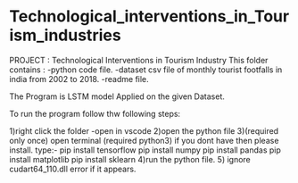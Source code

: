 # Technological_interventions_in_Tourism_industries

PROJECT : Technological Interventions in Tourism Industry
This folder contains :
	-python code file.
	-dataset csv file of monthly tourist footfalls in india from 2002 to 2018.
	-readme file.

The Program is LSTM model Applied on the given Dataset.

To run the program follow thw following steps:

1)right click the folder 
	-open in vscode
2)open the python file
3)(required only once) open terminal
	(required python3) if you dont have then please install.
	type:-
	pip install tensorflow
	pip install numpy
	pip install pandas
	pip install matplotlib
	pip install sklearn
4)run the python file.
5)  ignore cudart64_110.dll error if it appears.
